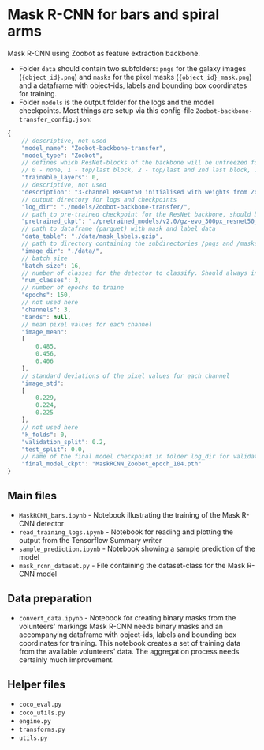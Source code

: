 # Mask R-CNN for bars and spiral arms
Mask R-CNN using Zoobot as feature extraction backbone.
* Folder `data` should contain two subfolders: `pngs` for the galaxy images (`{object_id}.png`) and `masks` for the pixel masks (`{object_id}_mask.png`) and a dataframe with object-ids, labels and bounding box coordinates for training.
* Folder `models` is the output folder for the logs and the model checkpoints.
Most things are setup via this config-file `Zoobot-backbone-transfer_config.json`:
```javascript
{
    // descriptive, not used
    "model_name": "Zoobot-backbone-transfer",
    "model_type": "Zoobot",
    // defines which ResNet-blocks of the backbone will be unfreezed for training
    // 0 - none, 1 - top/last block, 2 - top/last and 2nd last block, ..., 5 - all blocks
    "trainable_layers": 0,
    // descriptive, not used
    "description": "3-channel ResNet50 initialised with weights from Zoobot, transfer learning mode",
    // output directory for logs and checkpoints
    "log_dir": "./models/Zoobot-backbone-transfer/",
    // path to pre-trained checkpoint for the ResNet backbone, should be a Zoobot-checkpoint
    "pretrained_ckpt": "./pretrained_models/v2.0/gz-evo_300px_resnet50_rep1_div1_seed20622/checkpoints/epoch=23-step=92160.ckpt",
    // path to dataframe (parquet) with mask and label data
    "data_table": "./data/mask_labels.gzip",
    // path to directory containing the subdirectories /pngs and /masks
    "image_dir": "./data/",
    // batch size
    "batch_size": 16,
    // number of classes for the detector to classify. Should always includes +1 for background.
    "num_classes": 3,
    // number of epochs to traine
    "epochs": 150,
    // not used here
    "channels": 3,
    "bands": null,
    // mean pixel values for each channel
    "image_mean":
    [
        0.485,
        0.456,
        0.406
    ],
    // standard deviations of the pixel values for each channel
    "image_std":
    [
        0.229,
        0.224,
        0.225
    ],
    // not used here
    "k_folds": 0,
    "validation_split": 0.2,
    "test_split": 0.0,
    // name of the final model checkpoint in folder log_dir for validation and inference
    "final_model_ckpt": "MaskRCNN_Zoobot_epoch_104.pth"
}
```
## Main files
* `MaskRCNN_bars.ipynb` - Notebook illustrating the training of the Mask R-CNN detector
* `read_training_logs.ipynb` - Notebook for reading and plotting the output from the Tensorflow Summary writer
* `sample_prediction.ipynb` - Notebook showing a sample prediction of the model
* `mask_rcnn_dataset.py` - File containing the dataset-class for the Mask R-CNN model
## Data preparation
* `convert_data.ipynb` - Notebook for creating binary masks from the volunteers' markings
Mask R-CNN needs binary masks and an accompanying dataframe with object-ids, labels and bounding box coordinates for training. This notebook creates a set of training data from the available volunteers' data.
The aggregation process needs certainly much improvement.
## Helper files
* `coco_eval.py`
* `coco_utils.py`
* `engine.py`
* `transforms.py`
* `utils.py`
